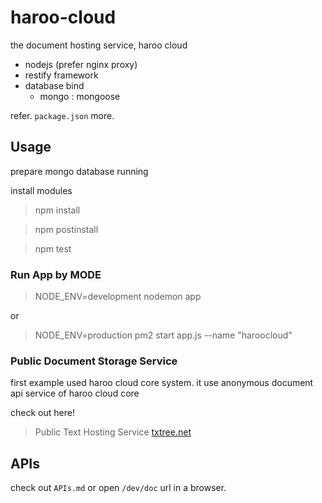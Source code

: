 haroo-cloud
===========

the document hosting service, haroo cloud

- nodejs (prefer nginx proxy)
- restify framework
- database bind
    - mongo : mongoose

refer. `package.json` more.

## Usage

prepare mongo database running

install modules

> npm install

> npm postinstall

> npm test

### Run App by MODE

> NODE_ENV=development nodemon app

or

> NODE_ENV=production pm2 start app.js --name "haroocloud"

### Public Document Storage Service

first example used haroo cloud core system. it use anonymous document api service of haroo cloud core
 
check out here!

> Public Text Hosting Service [txtree.net](https://txtree.net)

## APIs

check out `APIs.md` or open `/dev/doc` url in a browser.